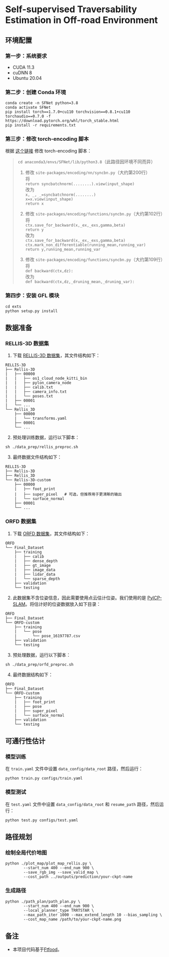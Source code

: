 # Self-supervised Traversability Estimation in Off-road Environment

## 环境配置

### 第一步：系统要求
* CUDA 11.3  
* cuDNN 8  
* Ubuntu 20.04  

### 第二步：创建 Conda 环境
```
conda create -n SFNet python=3.8
conda activate SFNet
pip install torch==1.7.0+cu110 torchvision==0.8.1+cu110 torchaudio==0.7.0 -f https://download.pytorch.org/whl/torch_stable.html
pip install -r requirements.txt
```

### 第三步：修改 torch-encoding 脚本
根据 [这个链接](https://github.com/zhanghang1989/PyTorch-Encoding/issues/328#issuecomment-749549857) 修改 torch-encoding 脚本：

> `cd anaconda3/envs/SFNet/lib/python3.8`（此路径因环境不同而异）  
>
> 1. 修改 `site-packages/encoding/nn/syncbn.py`（大约第200行）  
> 将  
> `return syncbatchnorm(........).view(input_shape)`  
> 改为  
> `x, _, _=syncbatchnorm(........)`  
> `x=x.view(input_shape)`  
> `return x`  
>
> 2. 修改 `site-packages/encoding/functions/syncbn.py`（大约第102行）  
> 将  
> `ctx.save_for_backward(x,_ex,_exs,gamma,beta)`  
> `return y`  
> 改为  
> `ctx.save_for_backward(x,_ex,_exs,gamma,beta)`  
> `ctx.mark_non_differentiable(running_mean,running_var)`  
> `return y,running_mean,running_var`  
>
> 3. 修改 `site-packages/encoding/functions/syncbn.py`（大约第109行）  
> 将  
> `def backward(ctx,dz):`  
> 改为  
> `def backward(ctx,dz,_druning_mean,_druning_var):`  

### 第四步：安装 GFL 模块
```
cd exts
python setup.py install
```

## 数据准备

### RELLIS-3D 数据集

1. 下载 [RELLIS-3D 数据集](https://unmannedlab.github.io/research/RELLIS-3D)，其文件结构如下：
```
RELLIS-3D
├── Rellis-3D
|   ├── 00000
|   |   ├── os1_cloud_node_kitti_bin
|   |   ├── pylon_camera_node
|   |   ├── calib.txt
|   |   ├── camera_info.txt
|   |   └── poses.txt    
|   ├── 00001
|   └── ...
└── Rellis_3D
    ├── 00000
    |   └── transforms.yaml
    ├── 00001
    └── ...
```

2. 预处理训练数据，运行以下脚本：
```
sh ./data_prep/rellis_preproc.sh
```

3. 最终数据文件结构如下：
```
RELLIS-3D
├── Rellis-3D
├── Rellis_3D
└── Rellis-3D-custom
    ├── 00000
    |   ├── foot_print
    |   ├── super_pixel   # 可选，但推荐用于更清晰的输出
    |   └── surface_normal
    ├── 00001
    └── ...
```

### ORFD 数据集

1. 下载 [ORFD 数据集](https://github.com/chaytonmin/Off-Road-Freespace-Detection)，其文件结构如下：
```
ORFD
└── Final_Dataset
    ├── training
    |   ├── calib
    |   ├── dense_depth
    |   ├── gt_image
    |   ├── image_data
    |   ├── lidar_data
    |   └── sparse_depth    
    ├── validation
    └── testing
```

2. 此数据集不含位姿信息，因此需要使用点云估计位姿。我们使用的是 [PyICP-SLAM](https://github.com/gisbi-kim/PyICP-SLAM)。将估计好的位姿数据放入如下目录：
```
ORFD
├── Final_Dataset
└── ORFD-custom
    ├── training
    |   └── pose
    |       └── pose_16197787.csv
    ├── validation
    └── testing
```

3. 预处理数据，运行以下脚本：
```
sh ./data_prep/orfd_preproc.sh
```

4. 最终数据结构如下：
```
ORFD
├── Final_Dataset
└── ORFD-custom
    ├── training
    |   ├── foot_print
    |   ├── pose
    |   ├── super_pixel
    |   └── surface_normal
    ├── validation
    └── testing
```

## 可通行性估计

### 模型训练  
在 `train.yaml` 文件中设置 `data_config/data_root` 路径，然后运行：
```
python train.py configs/train.yaml
```

### 模型测试  
在 `test.yaml` 文件中设置 `data_config/data_root` 和 `resume_path` 路径，然后运行：
```
python test.py configs/test.yaml
```

## 路径规划

### 绘制全局代价地图
```
python ./plot_map/plot_map_rellis.py \
        --start_num 400 --end_num 900 \
        --save_rgb_img --save_valid_map \
        --cost_path ../outputs/prediction/your-ckpt-name
```

### 生成路径
```
python ./path_plan/path_plan.py \
        --start_num 400 --end_num 900 \
        --local_planner_type TRRTSTAR \
        --max_path_iter 1000 --max_extend_length 10 --bias_sampling \
        --cost_map_name /path/to/your-ckpt-name.png
```

## 备注
* 本项目代码基于[Ftfood](https://github.com/yurimjeon1892/FtFoot)。


